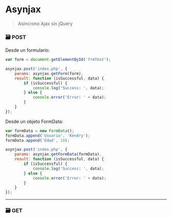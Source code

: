 # Asynjax 
> Asíncrono Ajax sin jQuery


### 🗃️ POST

Desde un formulario:
```js
var form = document.getElementById('frmTest');

asynjax.post('index.php', {
	params: asynjax.getForm(form),
	result: function (isSuccessful, data) {
		if (isSuccessful) {
			console.log('Success: ', data);
		} else {
			console.error('Error: ' + data);
		}
	}
});
```

Desde un objeto FormData:
```js
var formData = new FormData();
formData.append('Usuario', 'Kendry');
formData.append('Edad', 19);

asynjax.post('index.php', {
	params: asynjax.getFormData(formData),
	result: function (isSuccessful, data) {
		if (isSuccessful) {
			console.log('Success: ', data);
		} else {
			console.error('Error: ' + data);
		}
	}
});
```

---
### 🗃️ GET


